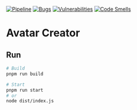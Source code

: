 [![Pipeline](https://gitlab.com/4s1/avatar-creator/badges/main/pipeline.svg)](https://gitlab.com/4s1/avatar-creator/pipelines)
[![Bugs](https://sonarcloud.io/api/project_badges/measure?project=4s1_avatar-creator&metric=bugs)](https://sonarcloud.io/project/issues?id=4s1_avatar-creator&resolved=false&types=BUG)
[![Vulnerabilities](https://sonarcloud.io/api/project_badges/measure?project=4s1_avatar-creator&metric=vulnerabilities)](https://sonarcloud.io/project/issues?id=4s1_avatar-creator&resolved=false&types=VULNERABILITY)
[![Code Smells](https://sonarcloud.io/api/project_badges/measure?project=4s1_avatar-creator&metric=code_smells)](https://sonarcloud.io/project/issues?id=4s1_avatar-creator&resolved=false&types=CODE_SMELL)

# Avatar Creator

## Run

```bash
# Build
pnpm run build

# Start
pnpm run start
# or
node dist/index.js
```
